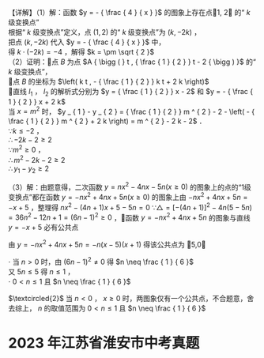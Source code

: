 【详解】（1）解：函数 $y = - { \frac { 4 } { x } }$ 的图象上存在点1, 2 的“ $k$ 级变换点”  
根据“ $k$ 级变换点”定义，点 $\left( 1 , 2 \right)$ 的“ $k$ 级变换点”为 $\left( k , - 2 k \right)$ ，  
把点 $\left( k , - 2 k \right)$ 代入 $y = - { \frac { 4 } { x } }$ 中，  
得 $k \cdot \left( - 2 k \right) = - 4$ ，解得 $k = \pm \sqrt { 2 }$   
（2）证明：点 $B$ 为点 $A { \bigg ( } t , { \frac { 1 } { 2 } } t - 2 { \bigg ) }$ 的“ $k$ 级变换点”，  
点 $B$ 的坐标为 $\left( k t , - { \frac { 1 } { 2 } } k t + 2 k \right)$   
直线 $l _ { 1 }$ ， $l _ { 2 }$ 的解析式分别为 $y = { \frac { 1 } { 2 } } x - 2$ 和 $y = - { \frac { 1 } { 2 } } x + 2 k$   
当 $x = m ^ { 2 }$ 时， $y _ { 1 } - y _ { 2 } = { \frac { 1 } { 2 } } m ^ { 2 } - 2 - \left( - { \frac { 1 } { 2 } } m ^ { 2 } + 2 k \right) = m ^ { 2 } - 2 k - 2$ ．  
$\because k \leq - 2$ ，  
$\therefore - 2 k - 2 \geq 2$   
$\because m ^ { 2 } \geq 0$ ，  
$\therefore m ^ { 2 } - 2 k - 2 \geq 2$   
$\therefore y _ { 1 } - y _ { 2 } \geq 2$

（3）解：由题意得，二次函数 $y = n x ^ { 2 } - 4 n x - 5 n ( x \geq 0 )$ 的图象上的点的“1级变换点”都在函数 $y = - n x ^ { 2 } + 4 n x + 5 n ( x \geq 0 )$ 的图象上由 $- n x ^ { 2 } + 4 n x + 5 n = - x + 5$ ，整理得 $n x ^ { 2 } - ( 4 n + 1 ) x + 5 - 5 n = 0$ $\because \bigtriangleup = \left[ - \left( 4 n + 1 \right) \right] ^ { 2 } - 4 n \left( 5 - 5 n \right) = 3 6 n ^ { 2 } - 1 2 n + 1 = \left( 6 n - 1 \right) ^ { 2 } \geq 0$ ，函数 $y = - n x ^ { 2 } + 4 n x + 5 n$ 的图象与直线 $y = - x + 5$ 必有公共点

由 $y = - n x ^ { 2 } + 4 n x + 5 n = - n ( x - 5 ) ( x + 1 )$ 得该公共点为 5,0

$\cdot$ 当 $n > 0$ 时，由 $\left( 6 n - 1 \right) ^ { 2 } \neq 0$ 得 $n \neq \frac { 1 } { 6 }$   
又 $5 n \leq 5$ 得 $n \leq 1$ ，  
$\cdot \ 0 < n \leq 1$ 且 $n \neq \frac { 1 } { 6 }$

$\textcircled{2}$ 当 $n < 0$ ， $x \ge 0$ 时，两图象仅有一个公共点，不合题意，舍去综上， $n$ 的取值范围为 $0 < n \leq 1$ 且 $n \neq \frac { 1 } { 6 }$

# 2023 年江苏省淮安市中考真题
